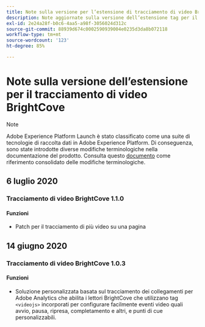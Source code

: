 ```yaml
---
title: Note sulla versione per l’estensione di tracciamento di video BrightCove
description: Note aggiornate sulla versione dell’estensione tag per il tracciamento di video BrightCove in Adobe Experience Platform.
exl-id: 2e24a28f-b0c6-4aa5-a98f-3056024d312c
source-git-commit: 88939d674c0002590939004e0235d3da8b072118
workflow-type: tm+mt
source-wordcount: '123'
ht-degree: 85%

---
```


# Note sulla versione dell’estensione per il tracciamento di video BrightCove

>[!NOTE]
>
>Adobe Experience Platform Launch è stato classificato come una suite di tecnologie di raccolta dati in Adobe Experience Platform. Di conseguenza, sono state introdotte diverse modifiche terminologiche nella documentazione del prodotto. Consulta questo [documento](../../../term-updates.md) come riferimento consolidato delle modifiche terminologiche.

## 6 luglio 2020

### Tracciamento di video BrightCove 1.1.0

#### Funzioni

* Patch per il tracciamento di più video su una pagina

## 14 giugno 2020

### Tracciamento di video BrightCove 1.0.3

#### Funzioni

* Soluzione personalizzata basata sul tracciamento dei collegamenti per Adobe Analytics che abilita i lettori BrightCove che utilizzano tag `<videojs>` incorporati per configurare facilmente eventi video quali avvio, pausa, ripresa, completamento e altri, e punti di cue personalizzabili.

